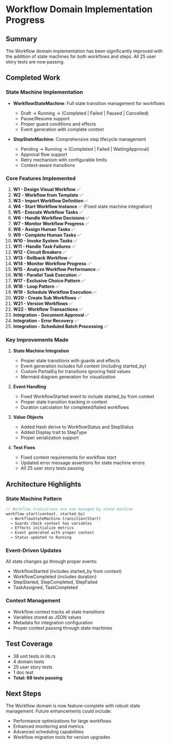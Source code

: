 # Workflow Domain Implementation Progress

## Summary
The Workflow domain implementation has been significantly improved with the addition of state machines for both workflows and steps. All 25 user story tests are now passing.

## Completed Work

### State Machine Implementation
- **WorkflowStateMachine**: Full state transition management for workflows
  - Draft → Running → (Completed | Failed | Paused | Cancelled)
  - Pause/Resume support
  - Proper guard conditions and effects
  - Event generation with complete context
  
- **StepStateMachine**: Comprehensive step lifecycle management
  - Pending → Running → (Completed | Failed | WaitingApproval)
  - Approval flow support
  - Retry mechanism with configurable limits
  - Context-aware transitions

### Core Features Implemented
1. **W1 - Design Visual Workflow** ✅
2. **W2 - Workflow from Template** ✅
3. **W3 - Import Workflow Definition** ✅
4. **W4 - Start Workflow Instance** ✅ (Fixed state machine integration)
5. **W5 - Execute Workflow Tasks** ✅
6. **W6 - Handle Workflow Decisions** ✅
7. **W7 - Monitor Workflow Progress** ✅
8. **W8 - Assign Human Tasks** ✅
9. **W9 - Complete Human Tasks** ✅
10. **W10 - Invoke System Tasks** ✅
11. **W11 - Handle Task Failures** ✅
12. **W12 - Circuit Breakers** ✅
13. **W13 - Rollback Workflow** ✅
14. **W14 - Monitor Workflow Progress** ✅
15. **W15 - Analyze Workflow Performance** ✅
16. **W16 - Parallel Task Execution** ✅
17. **W17 - Exclusive Choice Pattern** ✅
18. **W18 - Loop Pattern** ✅
19. **W19 - Schedule Workflow Execution** ✅
20. **W20 - Create Sub Workflows** ✅
21. **W21 - Version Workflows** ✅
22. **W22 - Workflow Transactions** ✅
23. **Integration - Document Approval** ✅
24. **Integration - Error Recovery** ✅
25. **Integration - Scheduled Batch Processing** ✅

### Key Improvements Made
1. **State Machine Integration**
   - Proper state transitions with guards and effects
   - Event generation includes full context (including started_by)
   - Custom PartialEq for transitions ignoring field values
   - Mermaid diagram generation for visualization

2. **Event Handling**
   - Fixed WorkflowStarted event to include started_by from context
   - Proper state transition tracking in context
   - Duration calculation for completed/failed workflows

3. **Value Objects**
   - Added Hash derive to WorkflowStatus and StepStatus
   - Added Display trait to StepType
   - Proper serialization support

4. **Test Fixes**
   - Fixed context requirements for workflow start
   - Updated error message assertions for state machine errors
   - All 25 user story tests passing

## Architecture Highlights

### State Machine Pattern
```rust
// Workflow transitions are now managed by state machine
workflow.start(context, started_by)
  → WorkflowStateMachine.transition(Start)
  → Guards check context has variables
  → Effects initialize metrics
  → Event generated with proper context
  → Status updated to Running
```

### Event-Driven Updates
All state changes go through proper events:
- WorkflowStarted (includes started_by from context)
- WorkflowCompleted (includes duration)
- StepStarted, StepCompleted, StepFailed
- TaskAssigned, TaskCompleted

### Context Management
- Workflow context tracks all state transitions
- Variables stored as JSON values
- Metadata for integration configuration
- Proper context passing through state machines

## Test Coverage
- 38 unit tests in lib.rs
- 4 domain tests
- 25 user story tests
- 1 doc test
- **Total: 68 tests passing**

## Next Steps
The Workflow domain is now feature-complete with robust state management. Future enhancements could include:
- Performance optimizations for large workflows
- Enhanced monitoring and metrics
- Advanced scheduling capabilities
- Workflow migration tools for version upgrades 